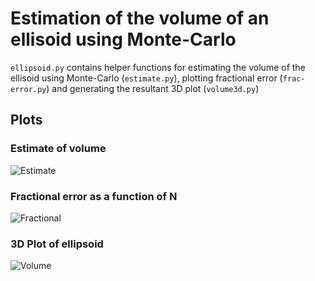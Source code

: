 # Estimation of the volume of an ellisoid using Monte-Carlo

`ellipsoid.py` contains helper functions for estimating the volume of the ellisoid using Monte-Carlo (`estimate.py`), plotting fractional error (`frac-error.py`) and generating the resultant 3D plot (`volume3d.py`)

## Plots

### Estimate of volume

![Estimate](.plots/estimate.png)

### Fractional error as a function of N
![Fractional](.plots/frac.png)

### 3D Plot of ellipsoid

![Volume](.plots/volume3d.png)
